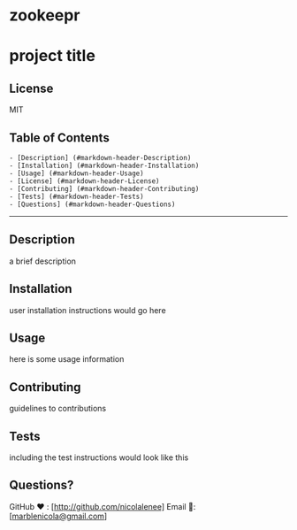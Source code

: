 # zookeepr

  # project title
  
  ## License
  MIT
    

  ## Table of Contents
    - [Description] (#markdown-header-Description)
    - [Installation] (#markdown-header-Installation)
    - [Usage] (#markdown-header-Usage)
    - [License] (#markdown-header-License)
    - [Contributing] (#markdown-header-Contributing)
    - [Tests] (#markdown-header-Tests)
    - [Questions] (#markdown-header-Questions)
  ---

  ## Description
  a brief description

  ## Installation
  user installation instructions would go here

  ## Usage
  here is some usage information

  ## Contributing
  guidelines to contributions

  
  ## Tests
  including the test instructions would look like this
  


  ## Questions?
  GitHub ❤️ : [http://github.com/nicolalenee]
  Email 📧: [marblenicola@gmail.com]

